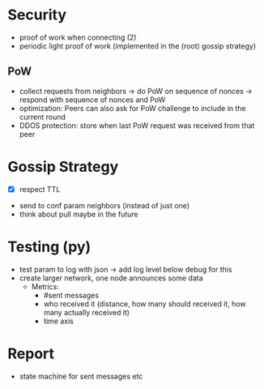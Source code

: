 # Security
- proof of work when connecting (2)
- periodic light proof of work (implemented in the (root) gossip strategy)

## PoW
- collect requests from neighbors -> do PoW on sequence of nonces -> respond
with sequence of nonces and PoW
- optimization: Peers can also ask for PoW challenge to include in the current
round
- DDOS protection: store when last PoW request was received from that peer

# Gossip Strategy
- [x] respect TTL
- send to conf param neighbors (instead of just one)
- think about pull maybe in the future

# Testing (py)
- test param to log with json -> add log level below debug for this
- create larger network, one node announces some data
  - Metrics:
    - #sent messages
    - who received it (distance, how many should received it, how many actually received it)
    - time axis

# Report
- state machine for sent messages etc
